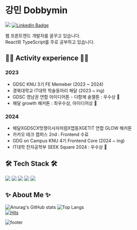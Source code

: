 # 강민 Dobbymin
 <a href="https://velog.io/@dobby_min"><img src="https://img.shields.io/badge/Tech%20Blog-11B48A?style=flat-square&logo=Vimeo&logoColor=white&link=https://velog.io/@dobby_min"/></a> [![LinkedIn Badge](http://img.shields.io/badge/-LinkedIn-0072b1?style=flat&logo=linkedin&link=dobbymin)](https://www.linkedin.com/in/dobbymin/)

웹 프론트엔드 개발자를 꿈꾸고 있습니다. <br>
React와 TypeScript를 주로 공부하고 있습니다.

## 🤹‍♀️ Activity experience 🤹‍♀️
### 2023
- GDSC KNU 3기 FE Memeber (2023 ~ 2024)
- 경북대학교 IT대학 학술동아리 해달 (2023 ~ ing)
- GDSC 영남권 연합 아이디어톤 - 다함께 솔챌톤 : 우수상 🏅 
- 해달 growth 해커톤 : 최우수상, 아이디어상 🏅

### 2024
- 해달XGDSCX멋쟁이사자처럼X앱동XGETIT 연합 GLOW 해커톤
- 카카오 테크 캠퍼스 2nd : Frontend 수료
- GDG on Campus KNU 4기 Frontend Core (2024 ~ ing)
- IT대학 전자공학부 SEEK Square 2024 : 우수상 🏅

## 🛠 Tech Stack 🛠
<img src="https://img.shields.io/badge/React-61DAFB?style=flat-square&logo=React&logoColor=white"/> <img src="https://img.shields.io/badge/TypeScript-3178C6?style=flat-square&logo=TypeScript&logoColor=white"/> <img src="https://img.shields.io/badge/ChakraUI-319795?style=flat-square&logo=ChakraUI&logoColor=white"/> <img src="https://img.shields.io/badge/Next.js-000000?style=flat-square&logo=Next.js&logoColor=white"/> <img src="https://img.shields.io/badge/PWA-5A0FC8?style=flat-square&logo=PWA&logoColor=white"/> 


## ✨ About Me ✨
![Anurag's GitHub stats](https://github-readme-stats.vercel.app/api?username=Dobbymin&show_icons=true&theme=dracula) ![Top Langs](https://github-readme-stats.vercel.app/api/top-langs/?username=Dobbymin&layout=compact&theme=tokyonight)
<br>
[![Hits](https://hits.seeyoufarm.com/api/count/incr/badge.svg?url=https%3A%2F%2Fgithub.com%2FDobbymin%2F&count_bg=%233DB7C8&title_bg=%23555555&icon=github.svg&icon_color=%23E7E7E7&title=Github&edge_flat=false)](https://hits.seeyoufarm.com)

![footer](https://capsule-render.vercel.app/api?type=waving&color=auto&height=100&section=footer)

